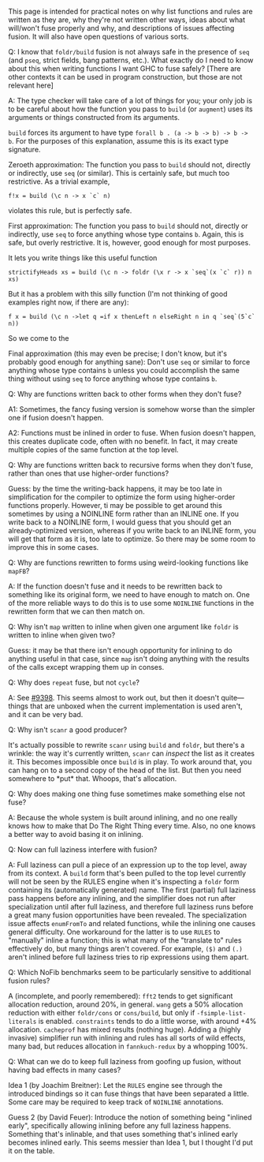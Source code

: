 
This page is intended for practical notes on why list functions and rules are written as they are, why they're not written other ways, ideas about what will/won't fuse properly and why, and descriptions of issues affecting fusion. It will also have open questions of various sorts.


Q: I know that `foldr/build` fusion is not always safe in the presence of `seq` (and `pseq`, strict fields, bang patterns, etc.). What exactly do I need to know about this when writing functions I want GHC to fuse safely? \[There are other contexts it can be used in program construction, but those are not relevant here\]


A: The type checker will take care of a lot of things for you; your only job is to be careful about how the function you pass to `build` (or `augment`) uses its arguments or things constructed from its arguments.

`build` forces its argument to have type `forall b . (a -> b -> b) -> b -> b`. For the purposes of this explanation, assume this is its exact type signature.


Zeroeth approximation: The function you pass to `build` should not, directly or indirectly, use `seq` (or similar). This is certainly safe, but much too restrictive. As a trivial example,

```
f!x = build (\c n -> x `c` n)
```


violates this rule, but is perfectly safe.


First approximation: The function you pass to `build` should not, directly or indirectly, use `seq` to force anything whose type contains `b`. Again, this is safe, but overly restrictive. It is, however, good enough for most purposes.


It lets you write things like this useful function

```
strictifyHeads xs = build (\c n -> foldr (\x r -> x `seq`(x `c` r)) n xs)
```


But it has a problem with this silly function (I'm not thinking of good examples right now, if there are any):

```
f x = build (\c n ->let q =if x thenLeft n elseRight n in q `seq`(5`c` n))
```


So we come to the


Final approximation (this may even be precise; I don't know, but it's probably good enough for anything sane): Don't use `seq` or similar to force anything whose type contains `b` unless you could accomplish the same thing without using `seq` to force anything whose type contains `b`.


Q: Why are functions written back to other forms when they don't fuse?


A1: Sometimes, the fancy fusing version is somehow worse than the simpler one if fusion doesn't happen.


A2: Functions must be inlined in order to fuse. When fusion doesn't happen, this creates duplicate code, often with no benefit. In fact, it may create multiple copies of the same function at the top level.


Q: Why are functions written back to recursive forms when they don't fuse, rather than ones that use higher-order functions?


Guess: by the time the writing-back happens, it may be too late in simplification for the compiler to optimize the form using higher-order functions properly. However, ti may be possible to get around this sometimes by using a NOINLINE form rather than an INLINE one. If you write back to a NOINLINE form, I would guess that you should get an already-optimized version, whereas if you write back to an INLINE form, you will get that form as it is, too late to optimize. So there may be some room to improve this in some cases.


Q: Why are functions rewritten to forms using weird-looking functions like `mapFB`?


A: If the function doesn't fuse and it needs to be rewritten back to something like its original form, we need to have enough to match on. One of the more reliable ways to do this is to use some `NOINLINE` functions in the rewritten form that we can then match on.


Q: Why isn't `map` written to inline when given one argument like `foldr` is written to inline when given two?


Guess: it may be that there isn't enough opportunity for inlining to do anything useful in that case, since `map` isn't doing anything with the results of the calls except wrapping them up in conses.


Q: Why does `repeat` fuse, but not `cycle`?


A: See [\#9398](https://gitlab.haskell.org//ghc/ghc/issues/9398). This seems almost to work out, but then it doesn't quite—things that are unboxed when the current implementation is used aren't, and it can be very bad.


Q: Why isn't `scanr` a good producer?


It's actually possible to rewrite `scanr` using `build` and `foldr`, but there's a wrinkle: the way it's currently written, `scanr` can *inspect* the list as it creates it. This becomes impossible once `build` is in play. To work around that, you can hang on to a second copy of the head of the list. But then you need somewhere to \*put\* that. Whoops, that's allocation.


Q: Why does making one thing fuse sometimes make something else not fuse?


A: Because the whole system is built around inlining, and no one really knows how to make that Do The Right Thing every time. Also, no one knows a better way to avoid basing it on inlining.


Q: Now can full laziness interfere with fusion?


A: Full laziness can pull a piece of an expression up to the top level, away from its context. A `build` form that's been pulled to the top level currently will not be seen by the RULES engine when it's inspecting a `foldr` form containing its (automatically generated) name. The first (partial) full laziness pass happens before any inlining, and the simplifier does not run after specialization until after full laziness, and therefore full laziness runs before a great many fusion opportunities have been revealed. The specialization issue affects `enumFromTo` and related functions, while the inlining one causes general difficulty. One workaround for the latter is to use `RULES` to "manually" inline a function; this is what many of the "translate to" rules effectively do, but many things aren't covered. For example, `($)` and `(.)` aren't inlined before full laziness tries to rip expressions using them apart.


Q: Which NoFib benchmarks seem to be particularly sensitive to additional fusion rules?


A (incomplete, and poorly remembered): `fft2` tends to get significant allocation reduction, around 20%, in general. `wang` gets a 50% allocation reduction with either `foldr/cons` or `cons/build`, but only if `-fsimple-list-literals` is enabled. `constraints` tends to do a little worse, with around +4% allocation. `cacheprof` has mixed results (nothing huge). Adding a (highly invasive) simplifier run with inlining and rules has all sorts of wild effects, many bad, but reduces allocation in `fannkuch-redux` by a whopping 100%.


Q: What can we do to keep full laziness from goofing up fusion, without having bad effects in many cases?


Idea 1 (by Joachim Breitner): Let the `RULES` engine see through the introduced bindings so it can fuse things that have been separated a little. Some care may be required to keep track of `NOINLINE` annotations.


Guess 2 (by David Feuer): Introduce the notion of something being "inlined early", specifically allowing inlining before any full laziness happens. Something that's inlinable, and that uses something that's inlined early becomes inlined early. This seems messier than Idea 1, but I thought I'd put it on the table.
